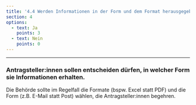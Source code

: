 ```yaml
---
title: '4.4 Werden Informationen in der Form und dem Format herausgegeben, die begehrt werden?'
section: 4
options:
  - text: Ja
    points: 3
  - text: Nein
    points: 0
---
```


---

### Antragsteller:innen sollen entscheiden dürfen, in welcher Form sie Informationen erhalten.

Die Behörde sollte im Regelfall die Formate (bspw. Excel statt PDF) und die Form (z.B. E-Mail statt Post) wählen, die Antragsteller:innen begehren.
